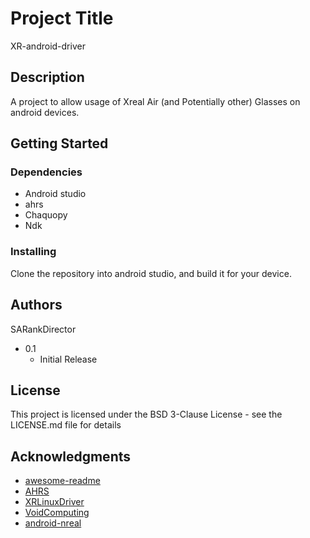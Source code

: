 # Project Title

XR-android-driver

## Description

A project to allow usage of Xreal Air (and Potentially other) Glasses on android devices.

## Getting Started

### Dependencies

- Android studio
- ahrs
- Chaquopy
- Ndk

### Installing

Clone the repository into android studio, and build it for your device.


## Authors


SARankDirector

* 0.1
    * Initial Release

## License

This project is licensed under the BSD 3-Clause License - see the LICENSE.md file for details

## Acknowledgments

* [awesome-readme](https://github.com/matiassingers/awesome-readme)
* [AHRS](https://github.com/Mayitzin/ahrs)
* [XRLinuxDriver]([https://github.com/dbader/readme-template](https://github.com/wheaney/XRLinuxDriver))
* [VoidComputing]([https://gist.github.com/zenorocha/4526327](https://voidcomputing.hu/))
* [android-nreal](https://github.com/enricoros/android-nreal)
